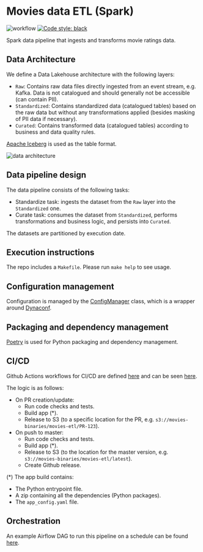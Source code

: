 # Movies data ETL (Spark)
![workflow](https://github.com/guidok91/spark-movies-etl/actions/workflows/ci-cd-push.yml/badge.svg)
[![Code style: black](https://img.shields.io/badge/code%20style-black-000000.svg)](https://github.com/psf/black)

Spark data pipeline that ingests and transforms movie ratings data.

## Data Architecture
We define a Data Lakehouse architecture with the following layers:
- `Raw`: Contains raw data files directly ingested from an event stream, e.g. Kafka. Data is not catalogued and should generally not be accessible (can contain PII).
- `Standardized`: Contains standardized data (catalogued tables) based on the raw data but without any transformations applied (besides masking of PII data if necessary).
- `Curated`: Contains transformed data (catalogued tables) according to business and data quality rules.

[Apache Iceberg](https://iceberg.apache.org/) is used as the table format.

![data architecture](https://user-images.githubusercontent.com/38698125/185810636-6eab5eff-9129-44b2-b366-0823e3c37759.png)

## Data pipeline design
The data pipeline consists of the following tasks:
 - Standardize task: ingests the dataset from the `Raw` layer into the `Standardized` one.
 - Curate task: consumes the dataset from `Standardized`, performs transformations and business logic, and persists into `Curated`.

The datasets are partitioned by execution date.

## Execution instructions
The repo includes a `Makefile`. Please run `make help` to see usage.

## Configuration management
Configuration is managed by the [ConfigManager](movies_etl/config_manager.py) class, which is a wrapper around [Dynaconf](https://www.dynaconf.com/).

## Packaging and dependency management
[Poetry](https://python-poetry.org/) is used for Python packaging and dependency management.

## CI/CD
Github Actions workflows for CI/CD are defined [here](.github/workflows) and can be seen [here](https://github.com/guidok91/spark-movies-etl/actions).

The logic is as follows:
* On PR creation/update:
  * Run code checks and tests.
  * Build app (*).
  * Release to S3 (to a specific location for the PR, e.g. `s3://movies-binaries/movies-etl/PR-123`).
* On push to master:
  * Run code checks and tests.
  * Build app (*).
  * Release to S3 (to the location for the master version, e.g. `s3://movies-binaries/movies-etl/latest`).
  * Create Github release.

(*) The app build contains:
* The Python entrypoint file.
* A zip containing all the dependencies (Python packages).
* The `app_config.yaml` file.

## Orchestration
An example Airflow DAG to run this pipeline on a schedule can be found [here](https://github.com/guidok91/airflow-demo/tree/master/dags/movie_ratings).
